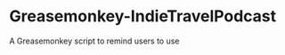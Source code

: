Greasemonkey-IndieTravelPodcast
===============================

A Greasemonkey script to remind users to use